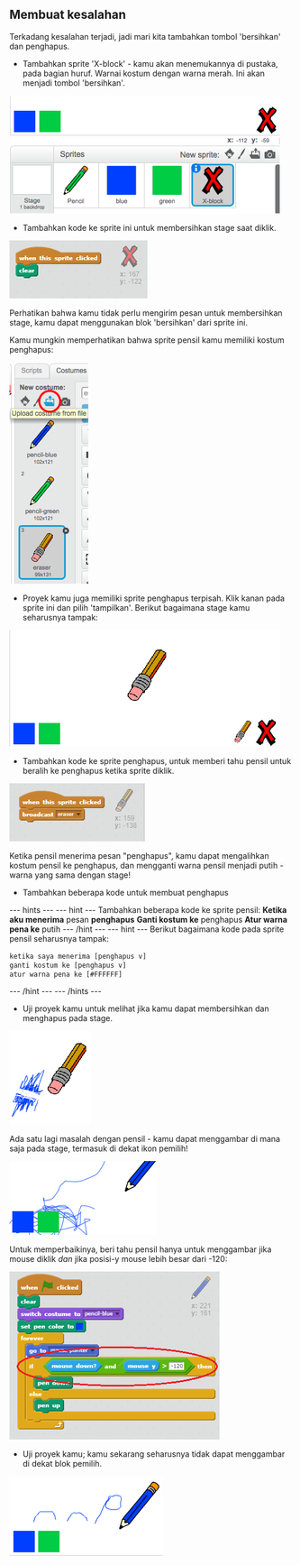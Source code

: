 ## Membuat kesalahan

Terkadang kesalahan terjadi, jadi mari kita tambahkan tombol 'bersihkan' dan penghapus.

+ Tambahkan sprite 'X-block' - kamu akan menemukannya di pustaka, pada bagian huruf. Warnai kostum dengan warna merah. Ini akan menjadi tombol 'bersihkan'.

![tangkapan layar](images/paint-x.png)

+ Tambahkan kode ke sprite ini untuk membersihkan stage saat diklik.

![Bersihkan stage](images/clear-stage.png)

Perhatikan bahwa kamu tidak perlu mengirim pesan untuk membersihkan stage, kamu dapat menggunakan blok 'bersihkan' dari sprite ini.

Kamu mungkin memperhatikan bahwa sprite pensil kamu memiliki kostum penghapus:

![tangkapan layar](images/paint-eraser-costume.png)

+ Proyek kamu juga memiliki sprite penghapus terpisah. Klik kanan pada sprite ini dan pilih 'tampilkan'. Berikut bagaimana stage kamu seharusnya tampak:

![tangkapan layar](images/paint-eraser-stage.png)

+ Tambahkan kode ke sprite penghapus, untuk memberi tahu pensil untuk beralih ke penghapus ketika sprite diklik.

![Siarkan penghapus](images/broadcast-eraser.png)

Ketika pensil menerima pesan "penghapus", kamu dapat mengalihkan kostum pensil ke penghapus, dan mengganti warna pensil menjadi putih - warna yang sama dengan stage!

+ Tambahkan beberapa kode untuk membuat penghapus

\--- hints \--- \--- hint \--- Tambahkan beberapa kode ke sprite pensil: **Ketika aku menerima** pesan **penghapus** **Ganti kostum ke** penghapus **Atur warna pena ke** putih \--- /hint \--- \--- hint \--- Berikut bagaimana kode pada sprite pensil seharusnya tampak:

```blocks
ketika saya menerima [penghapus v]
ganti kostum ke [penghapus v]
atur warna pena ke [#FFFFFF]
```

\--- /hint \--- \--- /hints \---

+ Uji proyek kamu untuk melihat jika kamu dapat membersihkan dan menghapus pada stage.

![tangkapan layar](images/paint-erase-test.png)

Ada satu lagi masalah dengan pensil - kamu dapat menggambar di mana saja pada stage, termasuk di dekat ikon pemilih!

![tangkapan layar](images/paint-draw-problem.png)

Untuk memperbaikinya, beri tahu pensil hanya untuk menggambar jika mouse diklik *dan* jika posisi-y mouse lebih besar dari -120:

![tangkapan layar](images/pencil-gt-code.png)

+ Uji proyek kamu; kamu sekarang seharusnya tidak dapat menggambar di dekat blok pemilih.

![tangkapan layar](images/paint-fixed.png)